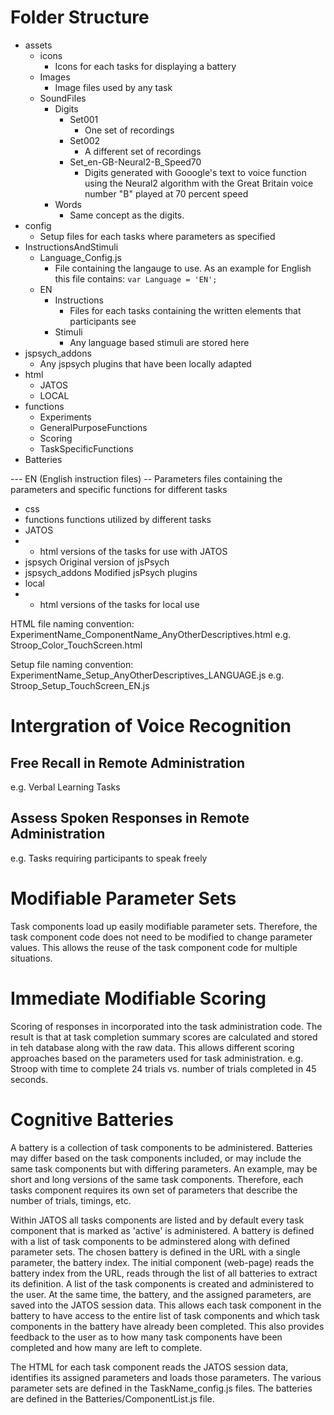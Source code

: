 # Folder Structure
* assets 
	* icons
		* Icons for each tasks for displaying a battery
	* Images
		* Image files used by any task
	* SoundFiles
		* Digits
			* Set001
				* One set of recordings
			* Set002
				* A different set of recordings
			* Set_en-GB-Neural2-B_Speed70
				* Digits generated with Gooogle's text to voice function using the Neural2 algorithm with the Great Britain voice number "B" played at 70 percent speed  
		* Words
			* Same concept as the digits.
* config
	* Setup files for each tasks where parameters as specified
* InstructionsAndStimuli
	* Language_Config.js
		* File containing the langauge to use. As an example for English this file contains: `var Language = 'EN';`
	* EN
		* Instructions
			* Files for each tasks containing the written elements that participants see
		* Stimuli
			* Any language based stimuli are stored here
* jspsych_addons
	* Any jspsych plugins that have been locally adapted
* html
	* JATOS
	* LOCAL
* functions
	* Experiments
	* GeneralPurposeFunctions
	* Scoring
	* TaskSpecificFunctions
* Batteries

--- EN (English instruction files)
-- Parameters
files containing the parameters and specific functions for different tasks
- css
- functions
functions utilized by different tasks
- JATOS
- - html versions of the tasks for use with JATOS
- jspsych
Original version of jsPsych
- jspsych_addons
Modified jsPsych plugins
- local
- - html versions of the tasks for local use

HTML file naming convention:
ExperimentName_ComponentName_AnyOtherDescriptives.html
e.g. Stroop_Color_TouchScreen.html

Setup file naming convention:
ExperimentName_Setup_AnyOtherDescriptives_LANGUAGE.js
e.g. Stroop_Setup_TouchScreen_EN.js


# Intergration of Voice Recognition 
## Free Recall in Remote Administration
e.g. Verbal Learning Tasks

## Assess Spoken Responses in Remote Administration 
e.g. Tasks requiring participants to speak freely

# Modifiable Parameter Sets
Task components load up easily modifiable parameter sets. Therefore, the task component code does not need to be modified to change parameter values. 
This allows the reuse of the task component code for multiple situations.

# Immediate Modifiable Scoring
Scoring of responses in incorporated into the task administration code. The result is that at task completion summary scores are calculated and stored in teh database along with the raw data. This allows different scoring approaches based on the parameters used for task administration.
e.g. Stroop with time to complete 24 trials vs. number of trials completed in 45 seconds.

# Cognitive Batteries
A battery is a collection of task components to be administered. Batteries may differ based on the task components included, or may include the same task components but with differing parameters. An example, may be short and long versions of the same task components. Therefore, each tasks component requires its own set of parameters that describe the number of trials, timings, etc. 

Within JATOS all tasks components are listed and by default every task component that is marked as 'active' is administered. A battery is defined with a list of task components to be adminstered along with defined parameter sets. The chosen battery is defined in the URL with a single parameter, the battery index. The initial component (web-page) reads the battery index from the URL, reads through the list of all batteries to extract its definition. A list of the task components is created and administered to the user.  At the same time, the battery, and the assigned parameters, are saved into the JATOS session data. This allows each task component in the battery to have access to the entire list of task components and which task components in the battery have already been completed. This also provides feedback to the user as to how many task components have been completed and how many are left to complete.

The HTML for each task component reads the JATOS session data, identifies its assigned parameters and loads those parameters. The various parameter sets are defined in the TaskName_config.js files. The batteries are defined in the Batteries/ComponentList.js file.

